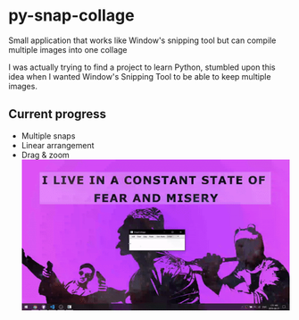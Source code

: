 # py-snap-collage
Small application that works like Window's snipping tool but can compile multiple images into one collage

I was actually trying to find a project to learn Python, stumbled upon this idea when I wanted Window's Snipping Tool to be able to keep multiple images.

## Current progress
* Multiple snaps
* Linear arrangement
* Drag & zoom
![](showcases/2.gif)
